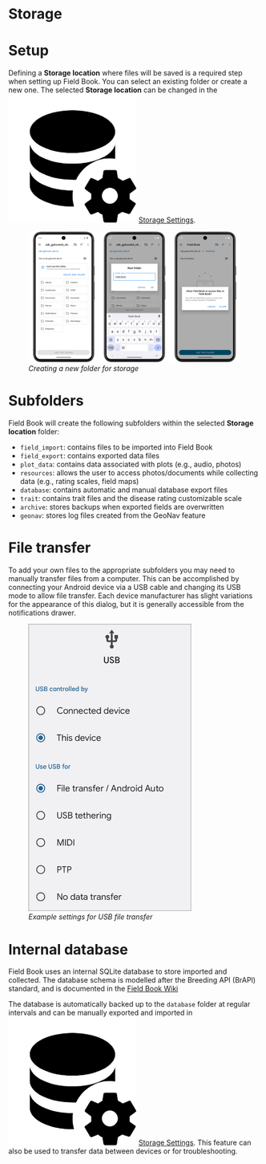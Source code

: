 <link rel="stylesheet" type="text/css" href="_styles/styles.css">

# Storage

# Setup

Defining a **Storage location** where files will be saved is a required step when setting up Field Book.
You can select an existing folder or create a new one.
The selected **Storage location** can be changed in the <img class="icon" src="_static/icons/settings/main/database-cog.png"> [Storage Settings](settings-storage.md).

<figure class="image">
  <img class="screenshot" src="_static/images/intro/defining_storage_location_joined.png" width="1100px"> 
  <figcaption class="screenshot-caption"><i>Creating a new folder for storage</i></figcaption> 
</figure>

# Subfolders

Field Book will create the following subfolders within the selected **Storage location** folder:

- `field_import`: contains files to be imported into Field Book
- `field_export`: contains exported data files
- `plot_data`: contains data associated with plots (e.g., audio, photos)
- `resources`: allows the user to access photos/documents while collecting data (e.g., rating scales, field maps)
- `database`: contains automatic and manual database export files
- `trait`: contains trait files and the disease rating customizable scale
- `archive`: stores backups when exported fields are overwritten
- `geonav`: stores log files created from the GeoNav feature

# File transfer

To add your own files to the appropriate subfolders you may need to manually transfer files from a computer.
This can be accomplished by connecting your Android device via a USB cable and changing its USB mode to allow file transfer.
Each device manufacturer has slight variations for the appearance of this dialog, but it is generally accessible from the notifications drawer.

<figure class="image">
  <img class="screenshot" src="_static/images/fields/fields_transfer.png" width="325px"> 
  <figcaption class="screenshot-caption"><i>Example settings for USB file transfer</i></figcaption> 
</figure>

# Internal database

Field Book uses an internal SQLite database to store imported and collected.
The database schema is modelled after the Breeding API (BrAPI) standard, and is documented in the [Field Book Wiki](https://github.com/PhenoApps/Field-Book/wiki)

The database is automatically backed up to the `database` folder at regular intervals and can be manually exported and imported in <img class="icon" src="_static/icons/settings/main/database-cog.png"> [Storage Settings](settings-storage.md).
This feature can also be used to transfer data between devices or for troubleshooting.